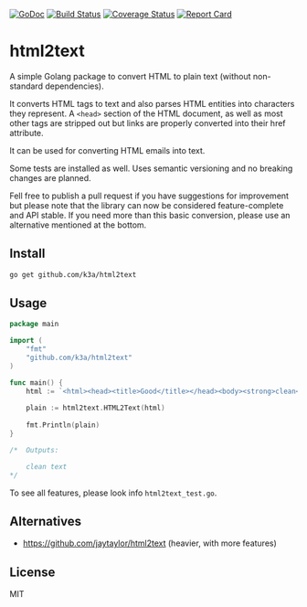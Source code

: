 [![GoDoc](https://godoc.org/github.com/k3a/html2text?status.svg)](https://godoc.org/github.com/k3a/html2text)
[![Build Status](https://travis-ci.org/k3a/html2text.svg?branch=master)](https://travis-ci.org/k3a/html2text)
[![Coverage Status](https://coveralls.io/repos/github/k3a/html2text/badge.svg?branch=master)](https://coveralls.io/github/k3a/html2text?branch=master)
[![Report Card](https://goreportcard.com/badge/github.com/k3a/html2text)](https://goreportcard.com/report/github.com/k3a/html2text)

# html2text

A simple Golang package to convert HTML to plain text (without non-standard dependencies).

It converts HTML tags to text and also parses HTML entities into characters they represent.
A `<head>` section of the HTML document, as well as most other tags are stripped out but 
links are properly converted into their href attribute.

It can be used for converting HTML emails into text.

Some tests are installed as well.
Uses semantic versioning and no breaking changes are planned.

Fell free to publish a pull request if you have suggestions for improvement but please note that the library can now be considered feature-complete and API stable. If you need more than this basic conversion, please use an alternative mentioned at the bottom.

## Install
```bash
go get github.com/k3a/html2text
```

## Usage

```go
package main

import (
	"fmt"
	"github.com/k3a/html2text"
)

func main() {
	html := `<html><head><title>Good</title></head><body><strong>clean</strong> text</body>`
	
	plain := html2text.HTML2Text(html)
			  
	fmt.Println(plain)
}

/*	Outputs:

	clean text
*/

```

To see all features, please look info `html2text_test.go`.

## Alternatives
- https://github.com/jaytaylor/html2text (heavier, with more features)

## License

MIT

